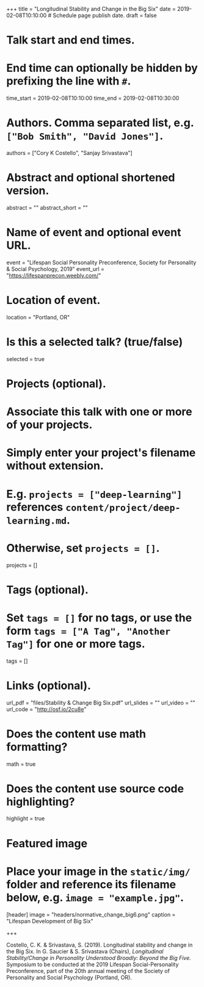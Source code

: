 +++
title = "Longitudinal Stability and Change in the Big Six"
date = 2019-02-08T10:10:00  # Schedule page publish date.
draft = false

# Talk start and end times.
#   End time can optionally be hidden by prefixing the line with `#`.
time_start = 2019-02-08T10:10:00
time_end = 2019-02-08T10:30:00

# Authors. Comma separated list, e.g. `["Bob Smith", "David Jones"]`.
authors = ["Cory K Costello", "Sanjay Srivastava"]

# Abstract and optional shortened version.
abstract = ""
abstract_short = ""

# Name of event and optional event URL.
event = "Lifespan Social Personality Preconference, Society for Personality & Social Psychology, 2019"
event_url = "https://lifespanprecon.weebly.com/"

# Location of event.
location = "Portland, OR"

# Is this a selected talk? (true/false)
selected = true

# Projects (optional).
#   Associate this talk with one or more of your projects.
#   Simply enter your project's filename without extension.
#   E.g. `projects = ["deep-learning"]` references `content/project/deep-learning.md`.
#   Otherwise, set `projects = []`.
projects = []

# Tags (optional).
#   Set `tags = []` for no tags, or use the form `tags = ["A Tag", "Another Tag"]` for one or more tags.
tags = []

# Links (optional).
url_pdf = "files/Stability & Change Big Six.pdf"
url_slides = ""
url_video = ""
url_code = "http://osf.io/2cu8e"

# Does the content use math formatting?
math = true

# Does the content use source code highlighting?
highlight = true

# Featured image
# Place your image in the `static/img/` folder and reference its filename below, e.g. `image = "example.jpg"`.
[header]
image = "headers/normative_change_big6.png"
caption = "Lifespan Development of Big Six"

+++

Costello, C. K. & Srivastava, S. (2019). Longitudinal stability and change in the Big Six. In G. Saucier & S. Srivastava (Chairs), *Longitudinal Stability/Change in Personality Understood Broadly: Beyond the Big Five.* Symposium to be conducted at the 2019 Lifespan Social-Personality  Preconference, part of the 20th annual meeting of the Society of Personality and Social Psychology (Portland, OR).   